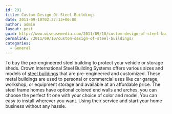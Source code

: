 ```yaml
---
id: 291
title: Custom Design Of Steel Buildings
date: 2011-09-10T02:37:13+00:00
author: admin
layout: post
guid: http://www.wiseusemedia.com/2011/09/10/custom-design-of-steel-buildings/
permalink: /2011/09/10/custom-design-of-steel-buildings/
categories:
  - General
---
```

To buy the pre-engineered steel building to protect your vehicle or storage sheds. Crown International Steel Building Systems offers various sizes and models of [steel buildings](http://www.crownsteelbuildings.com/) that are pre-engineered and customized. These metal buildings are used to personal or commercial uses like car garage, workshop, or equipment storage and available at an affordable price. The steel frame homes have optional colored end walls and arches, you can choose the perfect fit one with your choice of color and model. You can easy to install wherever you want. Using their service and start your home business without any hassle.